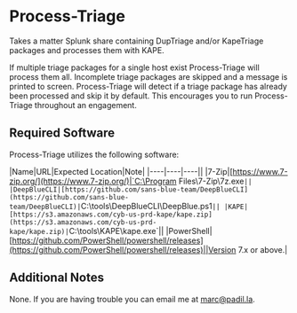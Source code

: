 # Process-Triage

Takes a matter Splunk share containing DupTriage and/or KapeTriage packages and processes them with KAPE.

If multiple triage packages for a single host exist Process-Triage will process them all. Incomplete triage packages are skipped and a message is printed to screen. Process-Triage will detect if a triage package has already been processed and skip it by default. This encourages you to run Process-Triage throughout an engagement.

## Required Software

Process-Triage utilizes the following software:

|Name|URL|Expected Location|Note|
|----|----|----||
|7-Zip|[https://www.7-zip.org/](https://www.7-zip.org/)|`C:\Program Files\7-Zip\7z.exe`||
|DeepBlueCLI|[https://github.com/sans-blue-team/DeepBlueCLI](https://github.com/sans-blue-team/DeepBlueCLI)|`C:\tools\DeepBlueCLI\DeepBlue.ps1`||
|KAPE|[https://s3.amazonaws.com/cyb-us-prd-kape/kape.zip](https://s3.amazonaws.com/cyb-us-prd-kape/kape.zip)|`C:\tools\KAPE\kape.exe`||
|PowerShell|[https://github.com/PowerShell/powershell/releases](https://github.com/PowerShell/powershell/releases)||Version 7.x or above.|

## Additional Notes

None. If you are having trouble you can email me at [marc@padil.la](mailto:marc@padil.la).
